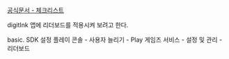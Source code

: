 [공식문서 - 체크리스트](https://developer.android.com/games/pgs/quality?_gl=1*1yua260*_up*MQ..*_ga*MTkxNjY3Mzg2MS4xNzQyNjMzOTcy*_ga_6HH9YJMN9M*MTc0MjYzMzk3MS4xLjAuMTc0MjYzMzk3MS4wLjAuNTc5NDc4OTc1)


digitInk 앱에 리더보드를 적용시켜 보려고 한다.

basic.
SDK 설정
플레이 콘솔 - 사용자 늘리기 - Play 게임즈 서비스 - 설정 및 관리 - 리더보드
